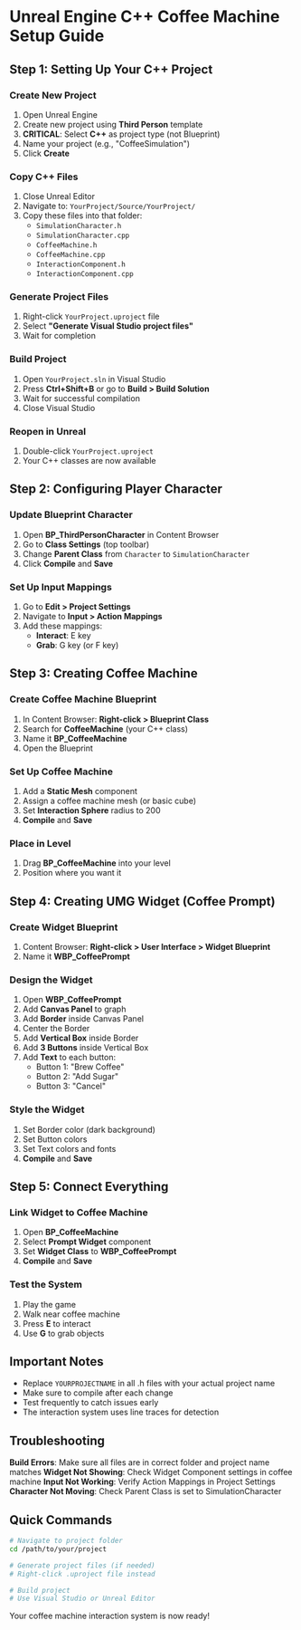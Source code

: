 # Unreal Engine C++ Coffee Machine Setup Guide

## Step 1: Setting Up Your C++ Project

### Create New Project
1. Open Unreal Engine
2. Create new project using **Third Person** template
3. **CRITICAL**: Select **C++** as project type (not Blueprint)
4. Name your project (e.g., "CoffeeSimulation")
5. Click **Create**

### Copy C++ Files
1. Close Unreal Editor
2. Navigate to: `YourProject/Source/YourProject/`
3. Copy these files into that folder:
   - `SimulationCharacter.h`
   - `SimulationCharacter.cpp`
   - `CoffeeMachine.h`
   - `CoffeeMachine.cpp`
   - `InteractionComponent.h`
   - `InteractionComponent.cpp`

### Generate Project Files
1. Right-click `YourProject.uproject` file
2. Select **"Generate Visual Studio project files"**
3. Wait for completion

### Build Project
1. Open `YourProject.sln` in Visual Studio
2. Press **Ctrl+Shift+B** or go to **Build > Build Solution**
3. Wait for successful compilation
4. Close Visual Studio

### Reopen in Unreal
1. Double-click `YourProject.uproject`
2. Your C++ classes are now available

## Step 2: Configuring Player Character

### Update Blueprint Character
1. Open **BP_ThirdPersonCharacter** in Content Browser
2. Go to **Class Settings** (top toolbar)
3. Change **Parent Class** from `Character` to `SimulationCharacter`
4. Click **Compile** and **Save**

### Set Up Input Mappings
1. Go to **Edit > Project Settings**
2. Navigate to **Input > Action Mappings**
3. Add these mappings:
   - **Interact**: E key
   - **Grab**: G key (or F key)

## Step 3: Creating Coffee Machine

### Create Coffee Machine Blueprint
1. In Content Browser: **Right-click > Blueprint Class**
2. Search for **CoffeeMachine** (your C++ class)
3. Name it **BP_CoffeeMachine**
4. Open the Blueprint

### Set Up Coffee Machine
1. Add a **Static Mesh** component
2. Assign a coffee machine mesh (or basic cube)
3. Set **Interaction Sphere** radius to 200
4. **Compile** and **Save**

### Place in Level
1. Drag **BP_CoffeeMachine** into your level
2. Position where you want it

## Step 4: Creating UMG Widget (Coffee Prompt)

### Create Widget Blueprint
1. Content Browser: **Right-click > User Interface > Widget Blueprint**
2. Name it **WBP_CoffeePrompt**

### Design the Widget
1. Open **WBP_CoffeePrompt**
2. Add **Canvas Panel** to graph
3. Add **Border** inside Canvas Panel
4. Center the Border
5. Add **Vertical Box** inside Border
6. Add **3 Buttons** inside Vertical Box
7. Add **Text** to each button:
   - Button 1: "Brew Coffee"
   - Button 2: "Add Sugar" 
   - Button 3: "Cancel"

### Style the Widget
1. Set Border color (dark background)
2. Set Button colors
3. Set Text colors and fonts
4. **Compile** and **Save**

## Step 5: Connect Everything

### Link Widget to Coffee Machine
1. Open **BP_CoffeeMachine**
2. Select **Prompt Widget** component
3. Set **Widget Class** to **WBP_CoffeePrompt**
4. **Compile** and **Save**

### Test the System
1. Play the game
2. Walk near coffee machine
3. Press **E** to interact
4. Use **G** to grab objects

## Important Notes

- Replace `YOURPROJECTNAME` in all .h files with your actual project name
- Make sure to compile after each change
- Test frequently to catch issues early
- The interaction system uses line traces for detection

## Troubleshooting

**Build Errors**: Make sure all files are in correct folder and project name matches
**Widget Not Showing**: Check Widget Component settings in coffee machine
**Input Not Working**: Verify Action Mappings in Project Settings
**Character Not Moving**: Check Parent Class is set to SimulationCharacter

## Quick Commands

```bash
# Navigate to project folder
cd /path/to/your/project

# Generate project files (if needed)
# Right-click .uproject file instead

# Build project
# Use Visual Studio or Unreal Editor
```

Your coffee machine interaction system is now ready!